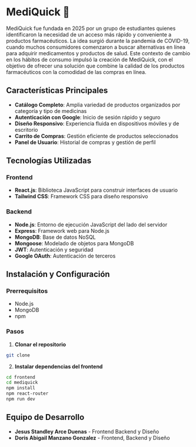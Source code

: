 # MediQuick 💉

MediQuick fue fundada en 2025 por un grupo de estudiantes quienes identificaron la necesidad de un acceso más rápido y conveniente a productos farmacéuticos. La idea surgió durante la pandemia de COVID-19, cuando muchos consumidores comenzaron a buscar alternativas en línea para adquirir medicamentos y productos de salud. Este contexto de cambio en los hábitos de consumo impulsó la creación de MediQuick, con el objetivo de ofrecer una solución que combine la calidad de los productos farmacéuticos con la comodidad de las compras en línea.

## Características Principales

- **Catálogo Completo**: Amplia variedad de productos organizados por categoría y tipo de medicinas
- **Autenticación con Google**: Inicio de sesión rápido y seguro
- **Diseño Responsivo**: Experiencia fluida en dispositivos móviles y de escritorio
- **Carrito de Compras**: Gestión eficiente de productos seleccionados
- **Panel de Usuario**: Historial de compras y gestión de perfil

## Tecnologías Utilizadas

### Frontend
- **React.js**: Biblioteca JavaScript para construir interfaces de usuario
- **Tailwind CSS**: Framework CSS para diseño responsivo

### Backend
- **Node.js**: Entorno de ejecución JavaScript del lado del servidor
- **Express**: Framework web para Node.js
- **MongoDB**: Base de datos NoSQL
- **Mongoose**: Modelado de objetos para MongoDB
- **JWT**: Autenticación y seguridad
- **Google OAuth**: Autenticación de terceros

## Instalación y Configuración

### Prerrequisitos
- Node.js
- MongoDB
- npm 

### Pasos

1. **Clonar el repositorio**
```bash
git clone 

```

2. **Instalar dependencias del frontend**
```bash
cd frontend
cd mediquick
npm install
npm react-router
npm run dev  
```
## Equipo de Desarrollo

- **Jesus Standley Arce Duenas** - Frontend Backend y Diseño 
- **Doris Abigail Manzano Gonzalez** - Frontend, Backend y Diseño 
